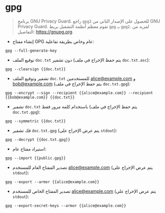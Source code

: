 # gpg

> برنامج GNU Privacy Guard.
> راجع `gpg2` للحصول على الإصدار الثاني من GNU Privacy Guard. تقوم معظم أنظمة التشغيل بربط `gpg` بـ `gpg2`.
> لمزيد من التفاصيل: <https://gnupg.org>.

- إنشاء مفتاح GPG عام وخاص بطريقة تفاعلية:

`gpg --full-generate-key`

- توقيع الملف `doc.txt` دون تشفير (يتم حفظ الإخراج في ملف `doc.txt.asc`):

`gpg --clearsign {{doc.txt}}`

- تشفير وتوقيع الملف `doc.txt` للمستخدمين alice@example.com و bob@example.com (يتم حفظ الإخراج في ملف `doc.txt.gpg`):

`gpg --encrypt --sign --recipient {{alice@example.com}} --recipient {{bob@example.com}} {{doc.txt}}`

- تشفير `doc.txt` باستخدام كلمة مرور فقط (يتم حفظ الإخراج في ملف `doc.txt.gpg`):

`gpg --symmetric {{doc.txt}}`

- فك تشفير `doc.txt.gpg` (يتم عرض الإخراج على `stdout`):

`gpg --decrypt {{doc.txt.gpg}}`

- استيراد مفتاح عام:

`gpg --import {{public.gpg}}`

- تصدير المفتاح العام للمستخدم alice@example.com (يتم عرض الإخراج على `stdout`):

`gpg --export --armor {{alice@example.com}}`

- تصدير المفتاح الخاص للمستخدم alice@example.com (يتم عرض الإخراج على `stdout`):

`gpg --export-secret-keys --armor {{alice@example.com}}`
